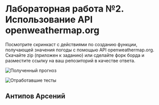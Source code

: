 # Лабораторная работа №2. Использование API openweathermap.org
Посмотрите скринкаст с действиями по созданию функции, получающей значения погоды с помощью API openweathermap.org. Скачайте zip (приложен к заданию) или сделайте форк борда и разместите ссылку на ваш репозиторий в качестве ответа.

![Полученный прогноз](https://github.com/user-attachments/assets/cc9a3409-2555-4cac-86ca-9ea4beaf5939)

![Отработавшие тесты](https://github.com/user-attachments/assets/2e377196-b667-4de2-9583-3e558c8e42e3)

## Антипов Арсений
